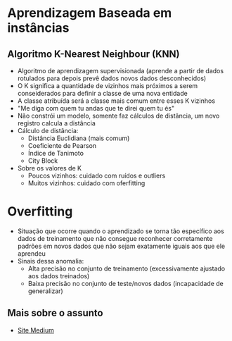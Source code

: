 # Aprendizagem Baseada em instâncias
## Algoritmo K-Nearest Neighbour (KNN)
- Algoritmo de aprendizagem supervisionada (aprende a partir de dados rotulados para depois prevê dados novos dados desconhecidos)
- O K significa a quantidade de vizinhos mais próximos a serem conseiderados para definir a classe de uma nova entidade
- A classe atribuída será a classe mais comum entre esses K vizinhos
- "Me diga com quem tu andas que te direi quem tu és"
- Não constrói um modelo, somente faz cálculos de distância, um novo registro calcula a distância
- Cálculo de distância:
    - Distância Euclidiana (mais comum)
    - Coeficiente de Pearson
    - Índice de Tanimoto
    - City Block
- Sobre os valores de K
    - Poucos vizinhos: cuidado com ruídos e outliers
    - Muitos vizinhos: cuidado com oferfitting
 
# Overfitting
- Situação que ocorre quando o aprendizado se torna tão específico aos dados de treinamento que não consegue reconhecer corretamente padrões em novos dados que não sejam exatamente iguais aos que ele aprendeu
- Sinais dessa anomalia:
  - Alta precisão no conjunto de treinamento (excessivamente ajustado aos dados treinados)
  - Baixa precisão no conjunto de teste/novos dados (incapacidade de generalizar)

## Mais sobre o assunto
- [Site Medium](https://medium.com/brasil-ai/knn-k-nearest-neighbors-1-e140c82e9c4e)
